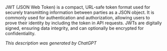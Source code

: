 JWT (JSON Web Token) is a compact, URL-safe token format used for securely transmitting information between parties as a JSON object. It is commonly used for authentication and authorization, allowing users to prove their identity by including the token in API requests. JWTs are digitally signed, ensuring data integrity, and can optionally be encrypted for confidentiality.

*This description was generated by ChatGPT*